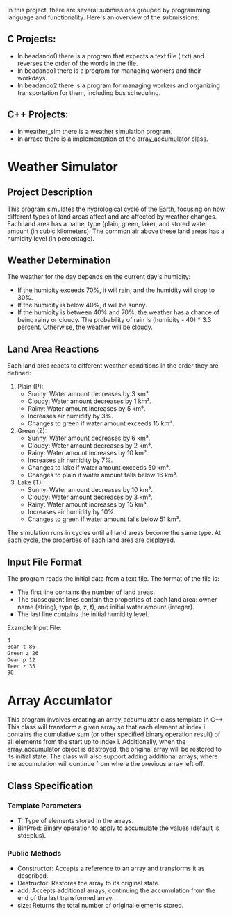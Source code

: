 In this project, there are several submissions grouped by programming language and functionality. Here's an overview of the submissions:
## C Projects:
- In beadando0 there is a program that expects a text file (.txt) and reverses the order of the words in the file.
- In beadando1 there is a program for managing workers and their workdays.
- In beadando2 there is a program for managing workers and organizing transportation for them, including bus scheduling.
## C++ Projects:
- In weather_sim there is a weather simulation program.
- In arracc there is a implementation of the array_accumulator class.

# Weather Simulator
## Project Description
This program simulates the hydrological cycle of the Earth, focusing on how different types of land areas affect and are affected by weather changes. Each land area has a name, type (plain, green, lake), and stored water amount (in cubic kilometers). The common air above these land areas has a humidity level (in percentage).

## Weather Determination
The weather for the day depends on the current day's humidity:
- If the humidity exceeds 70%, it will rain, and the humidity will drop to 30%.
- If the humidity is below 40%, it will be sunny.
- If the humidity is between 40% and 70%, the weather has a chance of being rainy or cloudy. The probability of rain is (humidity - 40) * 3.3 percent. Otherwise, the weather will be cloudy.
## Land Area Reactions
Each land area reacts to different weather conditions in the order they are defined:
1. Plain (P):
    - Sunny: Water amount decreases by 3 km³.
    - Cloudy: Water amount decreases by 1 km³.
    - Rainy: Water amount increases by 5 km³.
    - Increases air humidity by 3%.
    - Changes to green if water amount exceeds 15 km³.
2. Green (Z):
    - Sunny: Water amount decreases by 6 km³.
    - Cloudy: Water amount decreases by 2 km³.
    - Rainy: Water amount increases by 10 km³.
    - Increases air humidity by 7%.
    - Changes to lake if water amount exceeds 50 km³.
    - Changes to plain if water amount falls below 16 km³.
3. Lake (T):
    - Sunny: Water amount decreases by 10 km³.
    - Cloudy: Water amount decreases by 3 km³.
    - Rainy: Water amount increases by 15 km³.
    - Increases air humidity by 10%.
    - Changes to green if water amount falls below 51 km³.

The simulation runs in cycles until all land areas become the same type. At each cycle, the properties of each land area are displayed.

## Input File Format
The program reads the initial data from a text file. The format of the file is:
- The first line contains the number of land areas.
- The subsequent lines contain the properties of each land area: owner name (string), type (p, z, t), and initial water amount (integer).
- The last line contains the initial humidity level.

Example Input File:
   ```txt
   4
   Bean t 86
   Green z 26
   Dean p 12
   Teen z 35
   98
   ```

# Array Accumlator
This program involves creating an array_accumulator class template in C++. This class will transform a given array so that each element at index i contains the cumulative sum (or other specified binary operation result) of all elements from the start up to index i. Additionally, when the array_accumulator object is destroyed, the original array will be restored to its initial state. The class will also support adding additional arrays, where the accumulation will continue from where the previous array left off.
## Class Specification
### Template Parameters
- T: Type of elements stored in the arrays.
- BinPred: Binary operation to apply to accumulate the values (default is std::plus<T>).
### Public Methods
- Constructor: Accepts a reference to an array and transforms it as described.
- Destructor: Restores the array to its original state.
- add: Accepts additional arrays, continuing the accumulation from the end of the last transformed array.
- size: Returns the total number of original elements stored.
